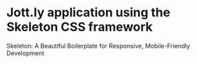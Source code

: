Jott.ly application using the Skeleton CSS framework
========

Skeleton: A Beautiful Boilerplate for Responsive, Mobile-Friendly Development
